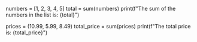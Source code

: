 numbers = [1, 2, 3, 4, 5]
total = sum(numbers)
print(f"The sum of the numbers in the list is: {total}")

prices = (10.99, 5.99, 8.49)
total_price = sum(prices)
print(f"The total price is: {total_price}")
